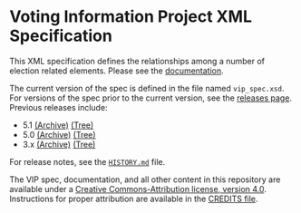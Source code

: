 # Voting Information Project XML Specification

This XML specification defines the relationships among a number of election
related elements. Please see the
[documentation](http://vip-specification.readthedocs.org/en/latest/).

The current version of the spec is defined in the file named `vip_spec.xsd`.
For versions of the spec prior to the current version, see the [releases
page][releases_page]. Previous releases include:

* 5.1 [(Archive)][v5_1_archive_release] [(Tree)][v5_1_archive_tag]
* 5.0 [(Archive)][v5_0_archive_release] [(Tree)][v5_0_archive_tag]
* 3.x [(Archive)][v3_archive_release] [(Tree)][v3_archive_tag]

For release notes, see the [`HISTORY.md`](HISTORY.md) file.

The VIP spec, documentation, and all other content in this repository are
available under a [Creative Commons-Attribution license, version
4.0](LICENSE.md).  Instructions for proper attribution are available in the
[CREDITS file](CREDITS.md).


[releases_page]: https://github.com/votinginfoproject/vip-specification/releases
[v5_1_archive_release]: https://github.com/votinginfoproject/vip-specification/releases/tag/v5.1-release
[v5_1_archive_tag]: https://github.com/votinginfoproject/vip-specification/tree/v5.1-release
[v5_0_archive_release]: https://github.com/votinginfoproject/vip-specification/releases/tag/v5.0-release
[v5_0_archive_tag]: https://github.com/votinginfoproject/vip-specification/tree/v5.0-release
[v3_archive_release]: https://github.com/votinginfoproject/vip-specification/releases/tag/v3-archive
[v3_archive_tag]: https://github.com/votinginfoproject/vip-specification/tree/v3-archive
